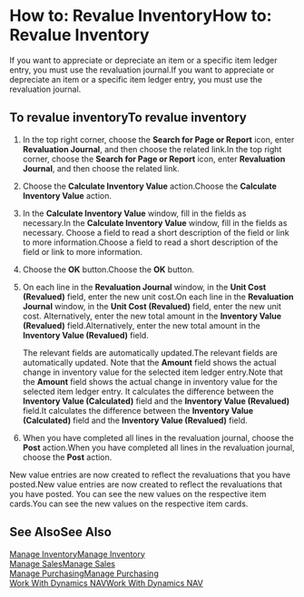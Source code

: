 <properties
                pageTitle="How to: Revalue Inventory| Dynamics NAV"
                description="Describes how to appreciate or depreciate the value of one or more items in inventory by posting their current, calculated value."
                services="project-madeira"
                documentationCenter=""
                authors="SorenGP"
/>
<tags
    ms.service="project-madeira"
    ms.topic="article"
    ms.devlang="na"
    ms.tgt_pltfrm="na"
    ms.workload="na"
    ms.date="11/07/2016"
    ms.author="SorenGP" />


# <a name="how-to-revalue-inventory"></a><span data-ttu-id="9d844-103">How to: Revalue Inventory</span><span class="sxs-lookup"><span data-stu-id="9d844-103">How to: Revalue Inventory</span></span>   
<span data-ttu-id="9d844-104">If you want to appreciate or depreciate an item or a specific item ledger entry, you must use the revaluation journal.</span><span class="sxs-lookup"><span data-stu-id="9d844-104">If you want to appreciate or depreciate an item or a specific item ledger entry, you must use the revaluation journal.</span></span>

## <a name="to-revalue-inventory"></a><span data-ttu-id="9d844-105">To revalue inventory</span><span class="sxs-lookup"><span data-stu-id="9d844-105">To revalue inventory</span></span>
1. <span data-ttu-id="9d844-106">In the top right corner, choose the **Search for Page or Report** icon, enter **Revaluation Journal**, and then choose the related link.</span><span class="sxs-lookup"><span data-stu-id="9d844-106">In the top right corner, choose the **Search for Page or Report** icon, enter **Revaluation Journal**, and then choose the related link.</span></span>
2. <span data-ttu-id="9d844-107">Choose the **Calculate Inventory Value** action.</span><span class="sxs-lookup"><span data-stu-id="9d844-107">Choose the **Calculate Inventory Value** action.</span></span>
3. <span data-ttu-id="9d844-108">In the **Calculate Inventory Value** window, fill in the fields as necessary.</span><span class="sxs-lookup"><span data-stu-id="9d844-108">In the **Calculate Inventory Value** window, fill in the fields as necessary.</span></span> <span data-ttu-id="9d844-109">Choose a field to read a short description of the field or link to more information.</span><span class="sxs-lookup"><span data-stu-id="9d844-109">Choose a field to read a short description of the field or link to more information.</span></span>
4. <span data-ttu-id="9d844-110">Choose the **OK** button.</span><span class="sxs-lookup"><span data-stu-id="9d844-110">Choose the **OK** button.</span></span>
5. <span data-ttu-id="9d844-111">On each line in the **Revaluation Journal** window, in the **Unit Cost (Revalued)** field, enter the new unit cost.</span><span class="sxs-lookup"><span data-stu-id="9d844-111">On each line in the **Revaluation Journal** window, in the **Unit Cost (Revalued)** field, enter the new unit cost.</span></span> <span data-ttu-id="9d844-112">Alternatively, enter the new total amount in the **Inventory Value (Revalued)** field.</span><span class="sxs-lookup"><span data-stu-id="9d844-112">Alternatively, enter the new total amount in the **Inventory Value (Revalued)** field.</span></span>

    <span data-ttu-id="9d844-113">The relevant fields are automatically updated.</span><span class="sxs-lookup"><span data-stu-id="9d844-113">The relevant fields are automatically updated.</span></span> <span data-ttu-id="9d844-114">Note that the **Amount** field shows the actual change in inventory value for the selected item ledger entry.</span><span class="sxs-lookup"><span data-stu-id="9d844-114">Note that the **Amount** field shows the actual change in inventory value for the selected item ledger entry.</span></span> <span data-ttu-id="9d844-115">It calculates the difference between the **Inventory Value (Calculated)** field and the **Inventory Value (Revalued)** field.</span><span class="sxs-lookup"><span data-stu-id="9d844-115">It calculates the difference between the **Inventory Value (Calculated)** field and the **Inventory Value (Revalued)** field.</span></span>

6. <span data-ttu-id="9d844-116">When you have completed all lines in the revaluation journal, choose the **Post** action.</span><span class="sxs-lookup"><span data-stu-id="9d844-116">When you have completed all lines in the revaluation journal, choose the **Post** action.</span></span>

<span data-ttu-id="9d844-117">New value entries are now created to reflect the revaluations that you have posted.</span><span class="sxs-lookup"><span data-stu-id="9d844-117">New value entries are now created to reflect the revaluations that you have posted.</span></span> <span data-ttu-id="9d844-118">You can see the new values on the respective item cards.</span><span class="sxs-lookup"><span data-stu-id="9d844-118">You can see the new values on the respective item cards.</span></span>

## <a name="see-also"></a><span data-ttu-id="9d844-119">See Also</span><span class="sxs-lookup"><span data-stu-id="9d844-119">See Also</span></span>
[<span data-ttu-id="9d844-120">Manage Inventory</span><span class="sxs-lookup"><span data-stu-id="9d844-120">Manage Inventory</span></span>](inventory-manage-inventory.md)  
[<span data-ttu-id="9d844-121">Manage Sales</span><span class="sxs-lookup"><span data-stu-id="9d844-121">Manage Sales</span></span>](sales-manage-sales.md)  
[<span data-ttu-id="9d844-122">Manage Purchasing</span><span class="sxs-lookup"><span data-stu-id="9d844-122">Manage Purchasing</span></span>](purchasing-manage-purchasing.md)  
[<span data-ttu-id="9d844-123">Work With Dynamics NAV</span><span class="sxs-lookup"><span data-stu-id="9d844-123">Work With Dynamics NAV</span></span>](ui-work-product.md)

